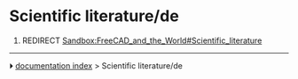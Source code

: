 # Scientific literature/de
1.  REDIRECT [Sandbox:FreeCAD_and_the_World#Scientific_literature](Sandbox:FreeCAD_and_the_World#Scientific_literature.md)



---
⏵ [documentation index](../README.md) > Scientific literature/de
